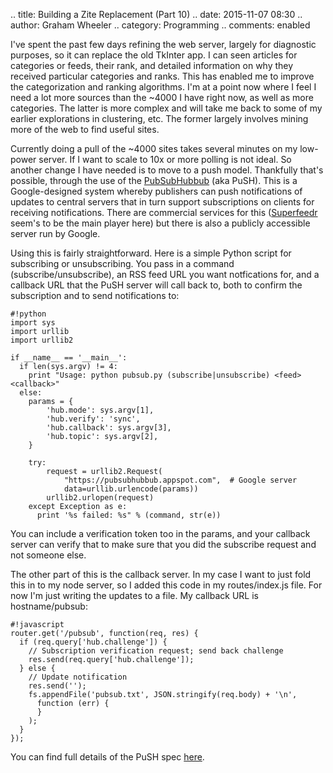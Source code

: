 .. title: Building a Zite Replacement (Part 10)
.. date: 2015-11-07 08:30
.. author: Graham Wheeler
.. category: Programming
.. comments: enabled

I've spent the past few days refining the web server, largely for diagnostic
purposes, so it can replace the old TkInter app. I can seen articles for 
categories or feeds, their rank, and detailed information on why they 
received particular categories and ranks. This has enabled me to improve
the categorization and ranking algorithms. I'm at a point now where I 
feel I need a lot more sources than the ~4000 I have right now, as well as
more categories. The latter is more complex and will take me back to some
of my earlier explorations in clustering, etc. The former largely involves 
mining more of the web to find useful sites.

Currently doing a pull of the ~4000 sites takes several minutes on my 
low-power server. If I want to scale to 10x or more polling is not ideal.
So another change I have needed is to move to a push model. Thankfully
that's possible, through the use of the [PubSubHubbub](https://en.wikipedia.org/wiki/PubSubHubbub) (aka PuSH). This is a Google-designed 
system whereby publishers can 
push notifications of updates to central servers that in turn support
subscriptions on clients for receiving notifications. There are commercial 
services for this ([Superfeedr](http://superfeedr.com) seem's to be the main
player here) but there is also a publicly accessible server run by Google.

Using this is fairly straightforward. Here is a simple Python script for
subscribing or unsubscribing. You pass in a command (subscribe/unsubscribe), an
RSS feed URL you want notfications for, and a callback URL that the PuSH
server will call back to, both to confirm the subscription and to send
notifications to:

    #!python
    import sys
    import urllib
    import urllib2

    if __name__ == '__main__':
      if len(sys.argv) != 4:
        print "Usage: python pubsub.py (subscribe|unsubscribe) <feed> <callback>" 
      else:
        params = {
            'hub.mode': sys.argv[1],
            'hub.verify': 'sync',
            'hub.callback': sys.argv[3],
            'hub.topic': sys.argv[2],
        }

        try:
            request = urllib2.Request(
                "https://pubsubhubbub.appspot.com",  # Google server
                data=urllib.urlencode(params))
            urllib2.urlopen(request)
        except Exception as e:
          print '%s failed: %s" % (command, str(e))

You can include a verification token too in the params, and your callback
server can verify that to make sure that you did the subscribe request and 
not someone else.

The other part of this is the callback server. In my case I want to just fold
this in to my node server, so I added this code in my routes/index.js file. For
now I'm just writing the updates to a file. My callback URL is hostname/pubsub:

    #!javascript
    router.get('/pubsub', function(req, res) {
      if (req.query['hub.challenge']) {
        // Subscription verification request; send back challenge
        res.send(req.query['hub.challenge']);
      } else {
        // Update notification
        res.send('');
        fs.appendFile('pubsub.txt', JSON.stringify(req.body) + '\n',
          function (err) {
          }
        );
      }
    });

You can find full details of the PuSH spec [here](https://pubsubhubbub.googlecode.com/git/pubsubhubbub-core-0.4.html).

